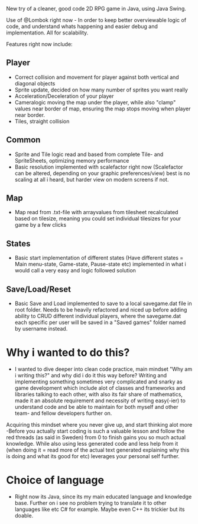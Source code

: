 New try of a cleaner, good code 2D RPG game in Java, using Java Swing.

Use of @Lombok right now - In order to keep better overviewable logic of code, and understand whats happening and easier debug and implementation. All for scalability.

Features right now include:

## Player
- Correct collision and movement for player against both vertical and diagonal objects
- Sprite update, decided on how many number of sprites you want really
- Acceleration/Deceleration of your player
- Cameralogic moving the map under the player, while also "clamp" values near border of map, ensuring the map stops moving when player near border.
- Tiles, straight collision

## Common
- Sprite and Tile logic read and based from complete Tile- and SpriteSheets, optimizing memory performance
- Basic resolution implemented with scalefactor right now (Scalefactor can be altered, depending on your graphic preferences/view) best is no scaling at all i heard, but harder view on modern screens if not.

## Map
- Map read from .txt-file with arrayvalues from tilesheet recalculated based on tilesize, meaning you could set individual tilesizes for your game by a few clicks

## States
- Basic start implementation of different states (Have different states = Main menu-state, Game-state, Pause-state etc) implemented in what i would call a very easy and logic followed solution 

## Save/Load/Reset
- Basic Save and Load implemented to save to a local savegame.dat file in root folder. Needs to be heavily refactored and niced up before adding ability to CRUD different individual players, where the savegame.dat each specific per user will be saved in a "Saved games" folder named by username instead.





# Why i wanted to do this?
- I wanted to dive deeper into clean code practice, main mindset "Why am i writing this?" and why did i do it this way before? Writing and implementing something sometimes very complicated and snarky as game development which include alot of classes and frameworks and libraries talking to each other, with also its fair share of mathematics, made it an absolute requirement and necessity of writing easy(-ier) to understand code and be able to maintain for both myself and other team- and fellow developers further on.

Acquiring this mindset where you never give up, and start thinking alot more -Before you actually start coding is such a valuable lesson and follow the red threads (as said in Sweden) from 0 to finish gains you so much actual knowledge. 
While also using less generated code and less help from it (when doing it = read more of the actual text generated explaining why this is doing and what its good for etc) leverages your personal self further.

# Choice of language
- Right now its Java, since its my main educated language and knowledge base. Further on i see no problem trying to translate it to other languages like etc C# for example. Maybe even C++ its trickier but its doable.
